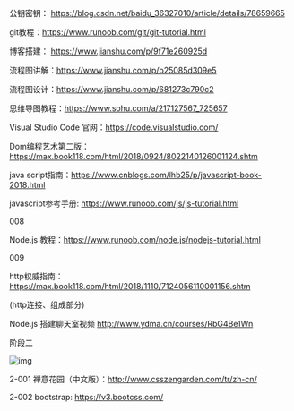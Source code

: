 公钥密钥：  https://blog.csdn.net/baidu_36327010/article/details/78659665



git教程：https://www.runoob.com/git/git-tutorial.html

博客搭建： https://www.jianshu.com/p/9f71e260925d

流程图讲解：https://www.jianshu.com/p/b25085d309e5

流程图设计：https://www.jianshu.com/p/681273c790c2

思维导图教程：https://www.sohu.com/a/217127567_725657



Visual Studio Code 官网：https://code.visualstudio.com/

Dom编程艺术第二版：https://max.book118.com/html/2018/0924/8022140126001124.shtm

java script指南：https://www.cnblogs.com/lhb25/p/javascript-book-2018.html

javascript参考手册:   https://www.runoob.com/js/js-tutorial.html

008

Node.js 教程：https://www.runoob.com/node.js/nodejs-tutorial.html

009

http权威指南：https://max.book118.com/html/2018/1110/7124056110001156.shtm  

(http连接、组成部分)

Node.js 搭建聊天室视频 http://www.ydma.cn/courses/RbG4Be1Wn

阶段二

![img](https://static.dingtalk.com/media/lALPDgQ9rPxSLrbNAwjNBoM_1667_776.png?auth_bizType=IM&auth_bizEntity=%7B%22cid%22%3A%22157633214%3A708895696%22%2C%22msgId%22%3A%221862896106775%22%7D&bizType=im&open_id=708895696)

2-001 禅意花园（中文版）：http://www.csszengarden.com/tr/zh-cn/



2-002 bootstrap: https://v3.bootcss.com/

